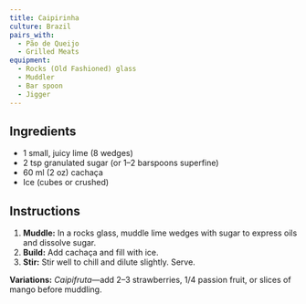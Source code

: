 ```yaml
---
title: Caipirinha
culture: Brazil
pairs_with:
  - Pão de Queijo
  - Grilled Meats
equipment:
  - Rocks (Old Fashioned) glass
  - Muddler
  - Bar spoon
  - Jigger
---
```


## Ingredients
- 1 small, juicy lime (8 wedges)
- 2 tsp granulated sugar (or 1–2 barspoons superfine)
- 60 ml (2 oz) cachaça
- Ice (cubes or crushed)

## Instructions
1. **Muddle:** In a rocks glass, muddle lime wedges with sugar to express oils and dissolve sugar.
2. **Build:** Add cachaça and fill with ice.
3. **Stir:** Stir well to chill and dilute slightly. Serve.

**Variations:** *Caipifruta*—add 2–3 strawberries, 1/4 passion fruit, or slices of mango before muddling.

